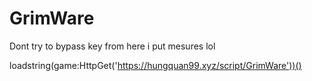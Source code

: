 # GrimWare
Dont try to bypass key from here i put mesures lol

loadstring(game:HttpGet('https://hungquan99.xyz/script/GrimWare'))()
